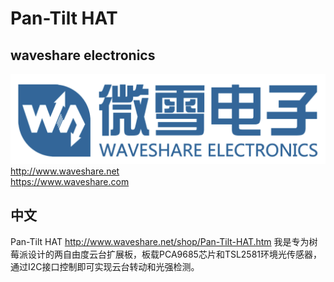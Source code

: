 ﻿# Pan-Tilt HAT  
## waveshare electronics
![waveshare_logo.png](waveshare_logo.png)
http://www.waveshare.net  
https://www.waveshare.com  

## 中文 ## 
Pan-Tilt HAT http://www.waveshare.net/shop/Pan-Tilt-HAT.htm
我是专为树莓派设计的两自由度云台扩展板，板载PCA9685芯片和TSL2581环境光传感器，通过I2C接口控制即可实现云台转动和光强检测。



